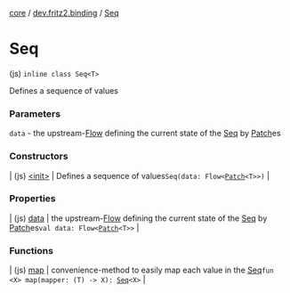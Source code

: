 [core](../../index.md) / [dev.fritz2.binding](../index.md) / [Seq](./index.md)

# Seq

(js) `inline class Seq<T>`

Defines a sequence of values

### Parameters

`data` - the upstream-[Flow](#) defining the current state of the [Seq](./index.md) by [Patch](../-patch/index.md)es

### Constructors

| (js) [&lt;init&gt;](-init-.md) | Defines a sequence of values`Seq(data: Flow<`[`Patch`](../-patch/index.md)`<T>>)` |

### Properties

| (js) [data](data.md) | the upstream-[Flow](#) defining the current state of the [Seq](./index.md) by [Patch](../-patch/index.md)es`val data: Flow<`[`Patch`](../-patch/index.md)`<T>>` |

### Functions

| (js) [map](map.md) | convenience-method to easily map each value in the [Seq](./index.md)`fun <X> map(mapper: (T) -> X): `[`Seq`](./index.md)`<X>` |

